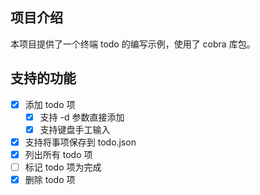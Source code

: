 ## 项目介绍

本项目提供了一个终端 todo 的编写示例，使用了 cobra 库包。

## 支持的功能

- [x] 添加 todo 项
  - [x] 支持 -d 参数直接添加
  - [x] 支持键盘手工输入
- [x] 支持将事项保存到 todo.json
- [x] 列出所有 todo 项
- [ ] 标记 todo 项为完成
- [x] 删除 todo 项

